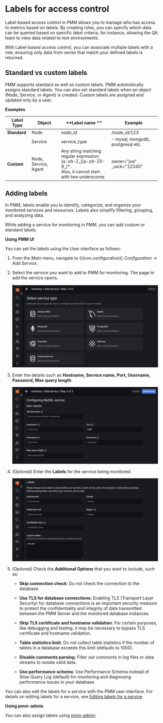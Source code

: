 # Labels for access control


Label-based access control in PMM allows you to manage who has access to metrics based on labels. By creating roles, you can specify which data can be queried based on specific label criteria, for instance, allowing the QA team to view data related to test environments. 
 
With Label-based access control, you can associate multiple labels with a role, ensuring only data from series that match your defined labels is returned. 


## Standard vs custom labels

PMM supports standard as well as custom labels. PMM automatically assigns standard labels. You can also set standard labels when an object (Node, Service, or Agent) is created. Custom labels are assigned and updated only by a user.

**Examples**


| **Label Type**| **Object**| **Label name **| **Example** |                                                                                                
|----------|--------|-------|------------------------------|
| **Standard**  | Node   | node_id |/node_id/123|                                          
|          | Service|service_type   |   - mysql, mongodb, postgresql etc.                                     
| **Custom**| Node, Service, Agent| Any string matching regular expression: <br /> [a-zA-Z_][a-zA-Z0-9_]*. <br /> Also, it cannot start with two underscores.| owner="joe"<br/> _rack="12345"|


## Adding labels

In PMM, labels enable you to identify, categorize, and organize your monitored services and resources. Labels also simplify filtering, grouping, and analyzing data. 

While adding a service for monitoring in PMM, you can add custom or standard labels.

**Using PMM UI**

You can set the labels using the User interface as follows:

1. From the *Main* menu, navigate to {{icon.configuration}} *Configuration → Add Service*.

2. Select the service you want to add to PMM for monitoring. The page to add the service opens.

    ![!](../../images/PMM_access_control_add_services.png)

3. Enter the details such as **Hostname, Service name, Port, Username, Password, Max query length**.

    ![!](../../images/PMM_access_control_add_main_details.png)

4. (Optional) Enter the **Labels** for the service being monitored.

    ![!](../../images/PMM_access_control_add_labels_to_add.png)



5. (Optional) Check the **Additional Options** that you want to include, such as:

    - **Skip connection check**: Do not check the connection to the database.

    - **Use TLS for database connections**: Enabling TLS (Transport Layer Security) for database connections is an important security measure to protect the confidentiality and integrity of data transmitted between the PMM Server and the monitored database instances.

    - **Skip TLS certificate and hostname validation**: For certain purposes, like debugging and testing, it may be necessary to bypass TLS certificate and hostname validation.

    - **Table statistics limit**: Do not collect table statistics if the number of tables in a database exceeds this limit (defaults to 1000).

    - **Disable comments parsing**: Filter out comments in log files or data streams to isolate valid data.

    - **Use performance schema**: Use Performance Schema instead of Slow Query Log (default) for monitoring and diagnosing performance issues in your database.

You can also edit the labels for a service with the PMM user interface. For details on editing labels for a service, see [Editing labels for a service](../../details/dashboards/dashboard-inventory.md)
 
**Using pmm-admin**

 You can also assign labels using [pmm-admin](../../details/commands/pmm-admin.md).





